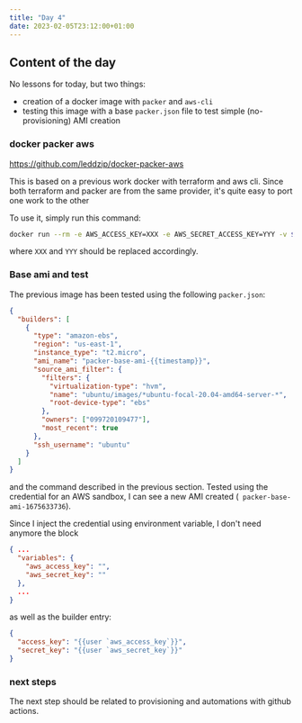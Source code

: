 ```yaml
---
title: "Day 4"
date: 2023-02-05T23:12:00+01:00
---
```


## Content of the day

No lessons for today, but two things:

* creation of a docker image with `packer` and `aws-cli`
* testing this image with a base `packer.json` file to test simple (no-provisioning) AMI creation

### docker packer aws

https://github.com/leddzip/docker-packer-aws

This is based on a previous work docker with terraform and aws cli.
Since both terraform and packer are from the same provider,
it's quite easy to port one work to the other

To use it, simply run this command:

```bash
docker run --rm -e AWS_ACCESS_KEY=XXX -e AWS_SECRET_ACCESS_KEY=YYY -v $(pwd):/workdir leddzip/bash-packer-aws:latest packer build packer.json
```

where `XXX` and `YYY` should be replaced accordingly.

### Base ami and test

The previous image has been tested using the following `packer.json`:

```json
{
  "builders": [
    {
      "type": "amazon-ebs",
      "region": "us-east-1",
      "instance_type": "t2.micro",
      "ami_name": "packer-base-ami-{{timestamp}}",
      "source_ami_filter": {
        "filters": {
          "virtualization-type": "hvm",
          "name": "ubuntu/images/*ubuntu-focal-20.04-amd64-server-*",
          "root-device-type": "ebs"
        },
        "owners": ["099720109477"],
        "most_recent": true
      },
      "ssh_username": "ubuntu"
    }
  ]
}
```

and the command described in the previous section.
Tested using the credential for an AWS sandbox,
I can see a new AMI created (` packer-base-ami-1675633736`).

Since I inject the credential using environment variable,
I don't need anymore the block 

```json
{ ...
  "variables": {
    "aws_access_key": "",
    "aws_secret_key": ""
  },
  ...
}
```

as well as the builder entry: 

```json
{
  "access_key": "{{user `aws_access_key`}}",
  "secret_key": "{{user `aws_secret_key`}}"
}
```

### next steps

The next step should be related to provisioning
and automations with github actions.